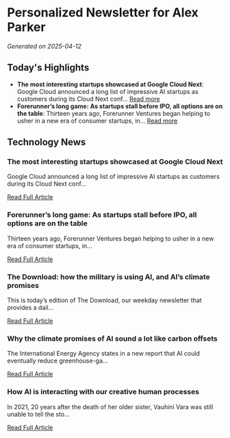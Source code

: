 # Personalized Newsletter for Alex Parker

*Generated on 2025-04-12*

## Today's Highlights

- **The most interesting startups showcased at Google Cloud Next**: Google Cloud announced a long list of impressive AI startups as customers during its Cloud Next conf... [Read more](https://techcrunch.com/2025/04/11/the-most-interesting-startups-showcased-at-google-cloud-next/)
- **Forerunner’s long game: As startups stall before IPO, all options are on the table**: Thirteen years ago, Forerunner Ventures began helping to usher in a new era of consumer startups, in... [Read more](https://techcrunch.com/2025/04/11/forerunners-long-game-as-startups-stall-before-ipo-all-options-are-on-the-table/)

## Technology News

### The most interesting startups showcased at Google Cloud Next

Google Cloud announced a long list of impressive AI startups as customers during its Cloud Next conf...

[Read Full Article](https://techcrunch.com/2025/04/11/the-most-interesting-startups-showcased-at-google-cloud-next/)

### Forerunner’s long game: As startups stall before IPO, all options are on the table

Thirteen years ago, Forerunner Ventures began helping to usher in a new era of consumer startups, in...

[Read Full Article](https://techcrunch.com/2025/04/11/forerunners-long-game-as-startups-stall-before-ipo-all-options-are-on-the-table/)

### The Download: how the military is using AI, and AI’s climate promises

This is today&#8217;s edition of&#160;The Download,&#160;our weekday newsletter that provides a dail...

[Read Full Article](https://www.technologyreview.com/2025/04/11/1114934/the-download-how-the-military-is-using-ai-and-ais-climate-promises/)

### Why the climate promises of AI sound a lot like carbon offsets

The International Energy Agency states in a new report that AI could eventually reduce greenhouse-ga...

[Read Full Article](https://www.technologyreview.com/2025/04/10/1114912/why-the-climate-promises-of-ai-sound-a-lot-like-carbon-offsets/)

### How AI is interacting with our creative human processes

In 2021, 20 years after the death of her older sister, Vauhini Vara was still unable to tell the sto...

[Read Full Article](https://www.technologyreview.com/2025/04/11/1114266/artificial-intelligence-book-reviews-vauhini-vara-david-hajdu-pria-anand/)

